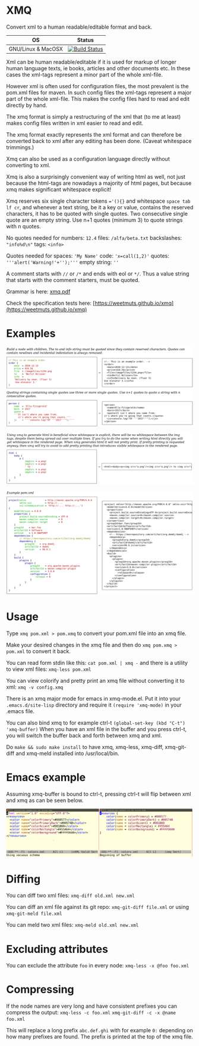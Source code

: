 # XMQ

Convert xml to a human readable/editable format and back.

| OS           | Status           |
| ------------ |:-------------:|
|GNU/Linux & MacOSX| [![Build Status](https://travis-ci.org/weetmuts/xmq.svg?branch=master)](https://travis-ci.org/weetmuts/xmq) |

Xml can be human readable/editable if it is used for markup of longer
human language texts, ie books, articles and other documents etc. In
these cases the xml-tags represent a minor part of the whole xml-file.

However xml is often used for configuration files, the most prevalent
is the pom.xml files for maven.  In such config files the xml-tags
represent a major part of the whole xml-file. This makes the config
files hard to read and edit directly by hand.

The xmq format is simply a restructuring of the xml that (to me at
least) makes config files written in xml easier to read and edit.

The xmq format exactly represents the xml format and can therefore be
converted back to xml after any editing has been done. (Caveat
whitespace trimmings.)

Xmq can also be used as a configuration language directly without
converting to xml.

Xmq is also a surprisingly convenient way of writing html as well,
not just because the html-tags are nowadays a majority of
html pages, but because xmq makes significant whitespace explicit!

Xmq reserves six single character tokens `='(){}` and whitespace `space tab lf cr`, and
whenever a text string, be it a  key or value, contains the reserved characters, it has to be quoted
with single quotes. Two consecutive single quote are an empty string. Use n+1 quotes (minimum 3) to quote strings with n quotes.

No quotes needed for numbers: `12.4` files: `/alfa/beta.txt` backslashes: `"info%d\n"` tags: `<info>`

Quotes needed for spaces: `'My Name'` code: `'x=call(1,2)'` quotes: `'''alert('Warning!'+'');'''` empty string: `''`

A comment starts with `//` or `/*` and ends with eol or `*/`. Thus a value string that starts with the
comment starters, must be quoted.

Grammar is here: [xmq.pdf](https://github.com/weetmuts/xmq/blob/master/doc/xmq.pdf)

Check the specification tests here: [https://weetmuts.github.io/xmq](https://weetmuts.github.io/xmq)

# Examples

![Example1](/doc/ex1.png)

![Example1](/doc/ex2.png)

![Example1](/doc/ex3.png)

# Usage

Type `xmq pom.xml > pom.xmq` to convert your pom.xml file into an xmq file.

Make your desired changes in the xmq file and then
do `xmq pom.xmq > pom.xml` to convert it back.

You can read form stdin like this:  `cat pom.xml | xmq -`
and there is a utility to view xml files: `xmq-less pom.xml`

You can view colorify and pretty print an xmq file without converting it to xml:
`xmq -v config.xmq`

There is an xmq major mode for emacs in xmq-mode.el.
Put it into your `.emacs.d/site-lisp` directory and
require it `(require 'xmq-mode)` in your .emacs file.

You can also bind xmq to for example ctrl-t `(global-set-key (kbd "C-t") 'xmq-buffer)`
When you have an xml file in the buffer and you press ctrl-t, you will
switch the buffer back and forth between xmq and xml.

Do `make && sudo make install` to have xmq, xmq-less, xmq-diff, xmq-git-diff and xmq-meld
installed into /usr/local/bin.

# Emacs example

Assuming xmq-buffer is bound to ctrl-t, pressing ctrl-t
will flip between xml and xmq as can be seen below.

![XML vs XMQ](/doc/emacs_xml_xmq.png)

# Diffing

You can diff two xml files: `xmq-diff old.xml new.xml`

You can diff an xml file against its git repo: `xmq-git-diff file.xml` or using `xmq-git-meld file.xml`

You can meld two xml files: `xmq-meld old.xml new.xml`

# Excluding attributes

You can exclude the attribute `foo` in every node: `xmq-less -x @foo foo.xml`

# Compressing

If the node names are very long and have consistent prefixes
you can compress the output: `xmq-less -c foo.xml` `xmq-git-diff -c -x @name foo.xml`

This will replace a long prefix `abc.def.ghi` with for example `0:`
depending on how many prefixes are found. The prefix is printed
at the top of the xmq file.
